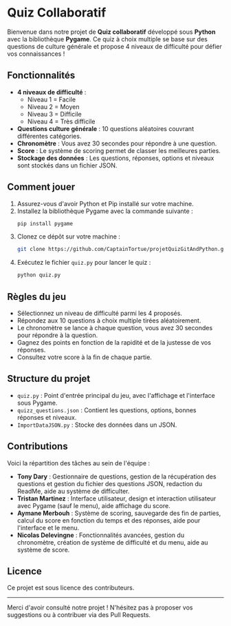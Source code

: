 # Quiz Collaboratif

Bienvenue dans notre projet de **Quiz collaboratif** développé sous **Python** avec la bibliothèque **Pygame**. Ce quiz à choix multiple se base sur des questions de culture générale et propose 4 niveaux de difficulté pour défier vos connaissances !

## Fonctionnalités

- **4 niveaux de difficulté** : 
  - Niveau 1 = Facile
  - Niveau 2 = Moyen
  - Niveau 3 = Difficile
  - Niveau 4 = Très difficile
- **Questions culture générale** : 10 questions aléatoires couvrant différentes catégories.
- **Chronomètre** : Vous avez 30 secondes pour répondre à une question.
- **Score** : Le système de scoring permet de classer les meilleures parties.
- **Stockage des données** : Les questions, réponses, options et niveaux sont stockés dans un fichier JSON.

## Comment jouer

1. Assurez-vous d'avoir Python et Pip installé sur votre machine.
2. Installez la bibliothèque Pygame avec la commande suivante :
   ```bash
   pip install pygame
   ```
3. Clonez ce dépôt sur votre machine :
   ```bash
   git clone https://github.com/CaptainTortue/projetQuizGitAndPython.git
   ```
4. Exécutez le fichier `quiz.py` pour lancer le quiz :
   ```bash
   python quiz.py
   ```

## Règles du jeu

- Sélectionnez un niveau de difficulté parmi les 4 proposés.
- Répondez aux 10 questions à choix multiple tirées aléatoirement.
- Le chronomètre se lance à chaque question, vous avez 30 secondes pour répondre à la question.
- Gagnez des points en fonction de la rapidité et de la justesse de vos réponses.
- Consultez votre score à la fin de chaque partie.

## Structure du projet

- `quiz.py` : Point d'entrée principal du jeu, avec l'affichage et l'interface sous Pygame.
- `quizz_questions.json` : Contient les questions, options, bonnes réponses et niveaux.
- `ImportDataJSON.py` : Stocke des données dans un JSON.

## Contributions

Voici la répartition des tâches au sein de l'équipe :

- **Tony Dary** : Gestionnaire de questions, gestion de la récupération des questions et gestion du fichier des questions JSON, redaction du ReadMe, aide au système de difficulter.
- **Tristan Martinez** : Interface utilisateur, design et interaction utilisateur avec Pygame (sauf le menu), aide affichage du score.
- **Aymane Merbouh** : Système de scoring, sauvegarde des fin de parties, calcul du score en fonction du temps et des réponses, aide pour l'interface et le menu.
- **Nicolas Delevingne** : Fonctionnalités avancées, gestion du chronomètre, création de système de difficulté et du menu, aide au système de score.

## Licence

Ce projet est sous licence des contributeurs.

---

Merci d'avoir consulté notre projet ! N'hésitez pas à proposer vos suggestions ou à contribuer via des Pull Requests.
